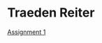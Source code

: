 <h1>Traeden Reiter</h1>

<p><a href="https://github.com/Biotoxi/Biotoxi.github.io/blob/main/Html%20Code/TraedenReiterOnlineNewsArticle.html" target="blank">Assignment 1</a></p>
